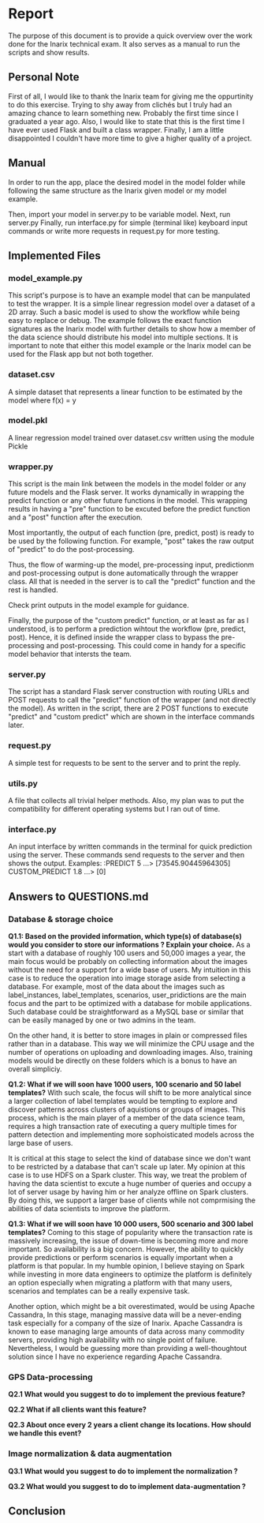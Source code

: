# Report

The purpose of this document is to provide a quick overview over the work done for the Inarix technical exam. It also serves as a manual to run the scripts
and show results.


## Personal Note
First of all, I would like to thank the Inarix team for giving me the oppurtinity to do this exercise. Trying to shy away from clichés but I truly had 
an amazing chance to learn something new. Probably the first time since I graduated a year ago. Also, I would like to state that this is the first
time I have ever used Flask and built a class wrapper. Finally, I am a little disappointed I couldn't have more time to give a higher quality of a project.


## Manual
In order to run the app, place the desired model in the model folder while following the same structure as the Inarix given model or my model example.

Then, import your model in server.py to be variable model.
Next, run server.py
Finally, run interface.py for simple (terminal like) keyboard input commands
or write more requests in request.py for more testing.


## Implemented Files


### model_example.py
This script's purpose is to have an example model that can be manpulated to test the wrapper. It is a simple linear regression model over a dataset of a 2D array.
Such a basic model is used to show the workflow while being easy to replace or debug.
The example follows the exact function signatures as the Inarix model with further details to show how a member of the data science should distribute his model 
into multiple sections. It is important to note that either this model example or the Inarix model can be used for the Flask app but not both together.


### dataset.csv
A simple dataset that represents a linear function to be estimated by the model where f(x) = y


### model.pkl
A linear regression model trained over dataset.csv written using the module Pickle


### wrapper.py
This script is the main link between the models in the model folder or any future models and the Flask server. It works dynamically in wrapping the predict function or
any other future functions in the model. This wrapping results in having a "pre" function to be excuted before the predict function and a "post" function after the execution.

Most importantly, the output of each function (pre, predict, post) is ready to be used by the following function. For example, "post" takes the raw output of "predict" to 
do the post-processing.

Thus, the flow of warming-up the model, pre-processing input, predictionm and post-processing output is done automatically through the wrapper class.
All that is needed in the server is to call the "predict" function and the rest is handled.

Check print outputs in the model example for guidance.

Finally, the purpose of the "custom predict" function, or at least as far as I understood, is to perform a prediction wihtout the workflow (pre, predict, post). Hence, it
is defined inside the wrapper class to bypass the pre-processing and post-processing. This could come in handy for a specific model behavior that intersts the team.


### server.py
The script has a standard Flask server construction with routing URLs and POST requests to call the "predict" function of the wrapper (and not directly the model).
As written in the script, there are 2 POST functions to execute "predict" and "custom predict" which are shown in the interface commands later.


### request.py
A simple test for requests to be sent to the server and to print the reply.


### utils.py
A file that collects all trivial helper methods. Also, my plan was to put the compatibility for different operating systems but I ran out of time.


### interface.py
An input interface by written commands in the terminal for quick prediction using the server. These commands send requests to the server and then shows the output.
Examples:
    :PREDICT 5
    ...> [73545.90445964305]
    CUSTOM_PREDICT 1.8
    ...> [0]


## Answers to QUESTIONS.md


### Database & storage choice

**Q1.1: Based on the provided information, which type(s) of database(s) would you consider to store our informations ? Explain your choice.**
As a start with a database of roughly 100 users and 50,000 images a year, the main focus would be probably on collecting information about the images without 
the need for a support for a wide base of users. My intuition in this case is to reduce the operation into image storage aside from selecting a database.
For example, most of the data about the images such as label_instances, label_templates, scenarios, user_pridictions are the main focus and the part to be
optimized with a database for mobile applications. Such database could be straightforward as a MySQL base or similar that can be easily managed by one or two admins
in the team.

On the other hand, it is better to store images in plain or compressed files rather than in a database. This way we will minimize the CPU usage and the number of operations
on uploading and downloading images. Also, training models would be directly on these folders which is a bonus to have an overall simpliciy.

**Q1.2: What if we will soon have 1000 users, 100 scenario and 50 label templates?**
With such scale, the focus will shift to be more analytical since a larger collection of label templates would be tempting to explore and discover patterns across clusters
of aquistions or groups of images. This process, which is the main player of a member of the data science team, requires a high transaction rate of executing a query multiple
times for pattern detection and implementing more sophoisticated models across the large base of users.

It is critical at this stage to select the kind of database since we don't want to be restricted by a database that can't scale up later. My opinion at this case
is to use HDFS on a Spark cluster. This way, we treat the problem of having the data scientist to excute a huge number of queries and occupy a lot of server usage by having
him or her analyze offline on Spark clusters. By doing this, we support a larger base of clients while not comprmising the abilities of data scientists to improve the platform.

**Q1.3: What if we will soon have 10 000 users, 500 scenario and 300 label templates?**
Coming to this stage of popularity where the transaction rate is massively increasing, the issue of down-time is becoming more and more important. So availability is a big
concern. However, the ability to quickly provide predictions or perform scenarios is equally important when a platform is that popular. In my humble opinion, I believe staying
on Spark while investing in more data engineers to optimize the platform is definitely an option especially when migrating a platform with that many users, scenarios and templates
can be a really expensive task.

Another option, which might be a bit overestimated, would be using Apache Cassandra, In this stage, managing massive data will be a never-ending task especially for a company
of the size of Inarix. Apache Cassandra is known to ease managing large amounts of data across many commodity servers, providing high availability with no single point of failure.
Nevertheless, I would be guessing more than providing a well-thoughtout solution since I have no experience regarding Apache Cassandra.


### GPS Data-processing

**Q2.1 What would you suggest to do to implement the previous feature?**

**Q2.2 What if all clients want this feature?**

**Q2.3 About once every 2 years a client change its locations. How should we handle this event?**


### Image normalization & data augmentation

**Q3.1 What would you suggest to do to implement the normalization ?**

**Q3.2 What would you suggest to do to implement data-augmentation ?**


## Conclusion
